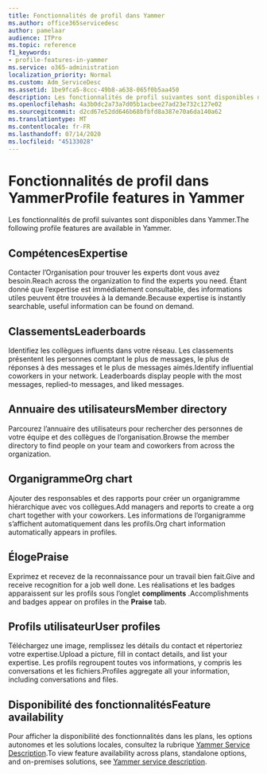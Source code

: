 ```yaml
---
title: Fonctionnalités de profil dans Yammer
ms.author: office365servicedesc
author: pamelaar
audience: ITPro
ms.topic: reference
f1_keywords:
- profile-features-in-yammer
ms.service: o365-administration
localization_priority: Normal
ms.custom: Adm_ServiceDesc
ms.assetid: 1be9fca5-8ccc-49b8-a638-065f0b5aa450
description: Les fonctionnalités de profil suivantes sont disponibles dans Yammer.
ms.openlocfilehash: 4a3b0dc2a73a7d05b1acbee27ad23e732c127e02
ms.sourcegitcommit: d2cd67e52dd646b68bfbfd8a387e70a6da140a62
ms.translationtype: MT
ms.contentlocale: fr-FR
ms.lasthandoff: 07/14/2020
ms.locfileid: "45133028"
---
```

# <a name="profile-features-in-yammer"></a><span data-ttu-id="de7eb-103">Fonctionnalités de profil dans Yammer</span><span class="sxs-lookup"><span data-stu-id="de7eb-103">Profile features in Yammer</span></span>

<span data-ttu-id="de7eb-104">Les fonctionnalités de profil suivantes sont disponibles dans Yammer.</span><span class="sxs-lookup"><span data-stu-id="de7eb-104">The following profile features are available in Yammer.</span></span>
 
## <a name="expertise"></a><span data-ttu-id="de7eb-105">Compétences</span><span class="sxs-lookup"><span data-stu-id="de7eb-105">Expertise</span></span>

<span data-ttu-id="de7eb-106">Contacter l’Organisation pour trouver les experts dont vous avez besoin.</span><span class="sxs-lookup"><span data-stu-id="de7eb-106">Reach across the organization to find the experts you need.</span></span> <span data-ttu-id="de7eb-107">Étant donné que l’expertise est immédiatement consultable, des informations utiles peuvent être trouvées à la demande.</span><span class="sxs-lookup"><span data-stu-id="de7eb-107">Because expertise is instantly searchable, useful information can be found on demand.</span></span>

## <a name="leaderboards"></a><span data-ttu-id="de7eb-108">Classements</span><span class="sxs-lookup"><span data-stu-id="de7eb-108">Leaderboards</span></span>

<span data-ttu-id="de7eb-p102">Identifiez les collègues influents dans votre réseau. Les classements présentent les personnes comptant le plus de messages, le plus de réponses à des messages et le plus de messages aimés.</span><span class="sxs-lookup"><span data-stu-id="de7eb-p102">Identify influential coworkers in your network. Leaderboards display people with the most messages, replied-to messages, and liked messages.</span></span>

## <a name="member-directory"></a><span data-ttu-id="de7eb-111">Annuaire des utilisateurs</span><span class="sxs-lookup"><span data-stu-id="de7eb-111">Member directory</span></span>

<span data-ttu-id="de7eb-112">Parcourez l’annuaire des utilisateurs pour rechercher des personnes de votre équipe et des collègues de l’organisation.</span><span class="sxs-lookup"><span data-stu-id="de7eb-112">Browse the member directory to find people on your team and coworkers from across the organization.</span></span>
  
## <a name="org-chart"></a><span data-ttu-id="de7eb-113">Organigramme</span><span class="sxs-lookup"><span data-stu-id="de7eb-113">Org chart</span></span>

<span data-ttu-id="de7eb-114">Ajouter des responsables et des rapports pour créer un organigramme hiérarchique avec vos collègues.</span><span class="sxs-lookup"><span data-stu-id="de7eb-114">Add managers and reports to create a org chart together with your coworkers.</span></span> <span data-ttu-id="de7eb-115">Les informations de l’organigramme s’affichent automatiquement dans les profils.</span><span class="sxs-lookup"><span data-stu-id="de7eb-115">Org chart information automatically appears in profiles.</span></span>
  
## <a name="praise"></a><span data-ttu-id="de7eb-116">Éloge</span><span class="sxs-lookup"><span data-stu-id="de7eb-116">Praise</span></span>

<span data-ttu-id="de7eb-117">Exprimez et recevez de la reconnaissance pour un travail bien fait.</span><span class="sxs-lookup"><span data-stu-id="de7eb-117">Give and receive recognition for a job well done.</span></span> <span data-ttu-id="de7eb-118">Les réalisations et les badges apparaissent sur les profils sous l’onglet **compliments** .</span><span class="sxs-lookup"><span data-stu-id="de7eb-118">Accomplishments and badges appear on profiles in the **Praise** tab.</span></span>
 
## <a name="user-profiles"></a><span data-ttu-id="de7eb-119">Profils utilisateur</span><span class="sxs-lookup"><span data-stu-id="de7eb-119">User profiles</span></span>

<span data-ttu-id="de7eb-120">Téléchargez une image, remplissez les détails du contact et répertoriez votre expertise.</span><span class="sxs-lookup"><span data-stu-id="de7eb-120">Upload a picture, fill in contact details, and list your expertise.</span></span> <span data-ttu-id="de7eb-121">Les profils regroupent toutes vos informations, y compris les conversations et les fichiers.</span><span class="sxs-lookup"><span data-stu-id="de7eb-121">Profiles aggregate all your information, including conversations and files.</span></span>
  
## <a name="feature-availability"></a><span data-ttu-id="de7eb-122">Disponibilité des fonctionnalités</span><span class="sxs-lookup"><span data-stu-id="de7eb-122">Feature availability</span></span>

<span data-ttu-id="de7eb-123">Pour afficher la disponibilité des fonctionnalités dans les plans, les options autonomes et les solutions locales, consultez la rubrique [Yammer Service Description](yammer-service-description.md).</span><span class="sxs-lookup"><span data-stu-id="de7eb-123">To view feature availability across plans, standalone options, and on-premises solutions, see [Yammer service description](yammer-service-description.md).</span></span>
  

